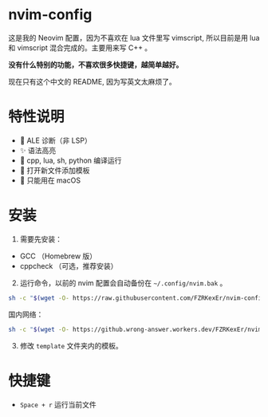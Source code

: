 # nvim-config

这是我的 Neovim 配置，因为不喜欢在 lua 文件里写 vimscript, 所以目前是用 lua 和 vimscript 混合完成的。主要用来写 C++ 。

**没有什么特别的功能，不喜欢很多快捷键，越简单越好。**

现在只有这个中文的 README, 因为写英文太麻烦了。

# 特性说明

- 🌈 ALE 诊断（非 LSP）
- ✨ 语法高亮
- 🚀 cpp, lua, sh, python 编译运行
- 📖 打开新文件添加模板
- 🍎 只能用在 macOS

# 安装

1. 需要先安装：
  - GCC （Homebrew 版）
  - cppcheck （可选，推荐安装）

2. 运行命令，以前的 nvim 配置会自动备份在 `~/.config/nvim.bak` 。

  ```sh
  sh -c "$(wget -O- https://raw.githubusercontent.com/FZRKexEr/nvim-config/main/install.sh)"
  ```

  国内网络：

  ```sh
  sh -c "$(wget -O- https://github.wrong-answer.workers.dev/FZRKexEr/nvim-config/main/install-cn.sh)"
  ```

3. 修改 `template` 文件夹内的模板。

# 快捷键

- `Space + r` 运行当前文件
